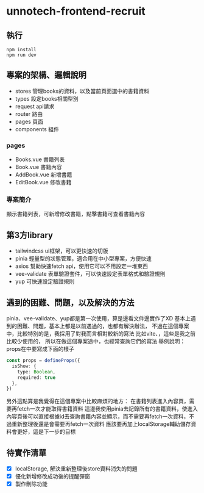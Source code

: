 # unnotech-frontend-recruit

## 執行
```
npm install
npm run dev
```

## 專案的架構、邏輯說明

- stores 管理books的資料，以及當前頁面選中的書籍資料
- types 設定books相關型別
- request api請求
- router 路由
- pages 頁面
- components 組件

### pages

- Books.vue 書籍列表
- Book.vue 書籍內容
- AddBook.vue 新增書籍
- EditBook.vue 修改書籍

### 專案簡介
顯示書籍列表，可新增修改書籍，點擊書籍可查看書籍內容

## 第3方library
- tailwindcss  ui框架，可以更快速的切版
- pinia 輕量型的狀態管理，適合用在中小型專案，方便快速
- axios 幫助快速fetch api，使用它可以不用設定一堆東西
- vee-validate 表單驗證套件，可以快速設定表單格式和驗證規則
- yup 可快速設定驗證規則

## 遇到的困難、問題，以及解決的方法
pinia、vee-validate、yup都是第一次使用，算是邊看文件邊實作了XD
基本上遇到的困難、問題，基本上都是以前遇過的，也都有解決辦法，
不過在這個專案中，比較特別的是，我採用了對我而言相對較新的寫法
比如vite、<script setup></script>，這些是我之前比較少使用的，
所以在做這個專案途中，也經常查詢它們的寫法
舉例說明：props在<script setup></script>中要寫成下面的樣子
```ts
const props = defineProps({
  isShow: {
    type: Boolean,
    required: true
  },
})
```
另外這點算是我覺得在這個專案中比較麻煩的地方：
在書籍列表進入內容頁，需要再fetch一次才能取得書籍資料
這邊我使用pinia去記錄所有的書籍資料，使進入內容頁後可以直接根據id去查詢書籍內容並顯示，而不需要再fetch一次資料，不過重新整理後還是會需要再fetch一次資料
應該要再加上localStorage輔助儲存資料會更好，這是下一步的目標

## 待實作清單
- [x] localStorage, 解決重新整理後store資料消失的問題
- [x] 優化新增修改成功後的提醒彈窗
- [x] 製作刪除功能